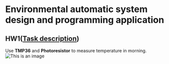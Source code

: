 # Environmental automatic system design and programming application

## HW1([Task description](https://github.com/b06608062/temperature-detection-arduino/blob/master/環境自動化－作業一.pdf))
Use **TMP36** and **Photoresistor** to measure temperature in morning.
![This is an image](https://github.com/b06608062/temperature-detection-arduino/blob/master/demo_image/截圖%202022-04-03%20上午11.08.19.png)
